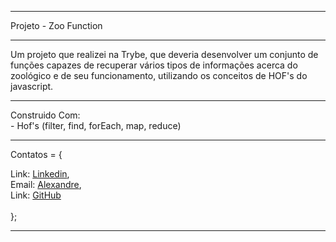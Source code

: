 <hr>
Projeto - Zoo Function
<hr>
Um projeto que realizei na Trybe, que deveria desenvolver um conjunto de funções capazes de recuperar vários tipos de informações acerca do zoológico e de seu funcionamento, utilizando os conceitos de HOF's do javascript.

<hr>
Construido Com:<br>
- Hof's (filter, find, forEach, map, reduce)<br>
<hr>

Contatos = {
    <div>
      Link: <a href="https://www.linkedin.com/in/alexandre-evangelista-souza-lima/" target="_blanck">Linkedin</a>,
    </div>
    <div>
      Email: <a href="https://mail.google.com/mail/u/0/?tab=rm&ogbl#inbox" target="_blanck">Alexandre</a>,
    </div>
    <div>
      Link: <a href="" target="_blanck">GitHub</a>
    </div>
    <br>
};
<hr>
